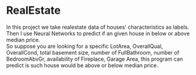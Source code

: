 # RealEstate
In this project we take realestate data of houses' characteristics as labels.  Then I use Neural Networks to predict if an given house in below or above median price.  
So suppose you are looking for a specific LotArea,	OverallQual,	OverallCond,	total basement size,	number of FullBathroom, number of BedroomAbvGr, availability of Fireplace, Garage Area, this program can predict is such house would be above or below median price.  
